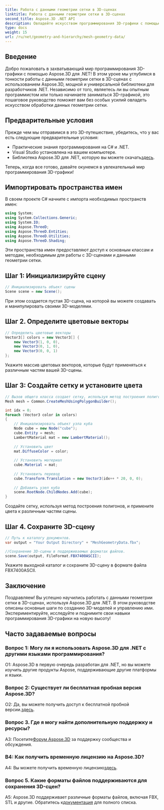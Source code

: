 ```yaml
---
title: Работа с данными геометрии сетки в 3D-сценах
linktitle: Работа с данными геометрии сетки в 3D-сценах
second_title: Aspose.3D .NET API
description: Овладейте искусством программирования 3D-графики с помощью Aspose.3D для .NET. Создавайте, манипулируйте и сохраняйте потрясающие 3D-сцены без особых усилий.
type: docs
weight: 15
url: /ru/net/geometry-and-hierarchy/mesh-geometry-data/
---
```

## Введение

Добро пожаловать в захватывающий мир программирования 3D-графики с помощью Aspose.3D для .NET! В этом уроке мы углубимся в тонкости работы с данными геометрии сетки в 3D-сценах с использованием Aspose.3D, мощной и универсальной библиотеки для разработчиков .NET. Независимо от того, являетесь ли вы опытным программистом или только начинаете заниматься 3D-графикой, это пошаговое руководство поможет вам без особых усилий овладеть искусством обработки данных геометрии сетки.

## Предварительные условия

Прежде чем мы отправимся в это 3D-путешествие, убедитесь, что у вас есть следующие предварительные условия:

- Практические знания программирования на C# и .NET.
- Visual Studio установлена на вашем компьютере.
-  Библиотека Aspose.3D для .NET, которую вы можете скачать[здесь](https://releases.aspose.com/3d/net/).

Теперь, когда все готово, давайте окунемся в увлекательный мир программирования 3D-графики!

## Импортировать пространства имен

В своем проекте C# начните с импорта необходимых пространств имен:

```csharp
using System;
using System.Collections.Generic;
using System.IO;
using Aspose.ThreeD;
using Aspose.ThreeD.Entities;
using Aspose.ThreeD.Utilities;
using Aspose.ThreeD.Shading;
```

Эти пространства имен предоставляют доступ к основным классам и методам, необходимым для работы с 3D-сценами и данными геометрии сетки.

## Шаг 1: Инициализируйте сцену

```csharp
// Инициализировать объект сцены
Scene scene = new Scene();
```

При этом создается пустая 3D-сцена, на которой вы можете создавать и манипулировать своими 3D-моделями.

## Шаг 2. Определите цветовые векторы

```csharp
// Определить цветовые векторы
Vector3[] colors = new Vector3[] {
    new Vector3(1, 0, 0),
    new Vector3(0, 1, 0),
    new Vector3(0, 0, 1)
};
```

Укажите массив цветовых векторов, которые будут применяться к различным частям вашей 3D-сцены.

## Шаг 3: Создайте сетку и установите цвета

```csharp
// Вызов общего класса создает сетку, используя метод построения полигонов, чтобы установить экземпляр сетки.
Mesh mesh = Common.CreateMeshUsingPolygonBuilder();

int idx = 0;
foreach (Vector3 color in colors)
{
    // Инициализировать объект узла куба
    Node cube = new Node("cube");
    cube.Entity = mesh;
    LambertMaterial mat = new LambertMaterial();
    
    // Установить цвет
    mat.DiffuseColor = color;
    
    // Установить материал
    cube.Material = mat;
    
    // Установить перевод
    cube.Transform.Translation = new Vector3(idx++ * 20, 0, 0);
    
    // Добавить узел куба
    scene.RootNode.ChildNodes.Add(cube);
}
```

Создайте сетку, используя метод построения полигонов, и примените цвета к различным частям сцены.

## Шаг 4. Сохраните 3D-сцену

```csharp
// Путь к каталогу документов.
var output = "Your Output Directory" + "MeshGeometryData.fbx";

//Сохранение 3D-сцены в поддерживаемых форматах файлов.
scene.Save(output, FileFormat.FBX7400ASCII);
```

Укажите выходной каталог и сохраните 3D-сцену в формате файла FBX7400ASCII.

## Заключение

Поздравляем! Вы успешно научились работать с данными геометрии сетки в 3D-сценах, используя Aspose.3D для .NET. В этом руководстве описаны основные шаги по созданию 3D-моделей и управлению ими. Экспериментируйте, исследуйте и поднимите свои навыки программирования 3D-графики на новую высоту!

## Часто задаваемые вопросы

### Вопрос 1: Могу ли я использовать Aspose.3D для .NET с другими языками программирования?

О1: Aspose.3D в первую очередь разработан для .NET, но вы можете изучить другие продукты Aspose, поддерживающие другие платформы и языки.

### Вопрос 2: Существует ли бесплатная пробная версия Aspose.3D?

 О2: Да, вы можете получить доступ к бесплатной пробной версии.[здесь](https://releases.aspose.com/).

### Вопрос 3. Где я могу найти дополнительную поддержку и ресурсы?

 A3: Посетите[Форум Aspose.3D](https://forum.aspose.com/c/3d/18) за поддержку сообщества и обсуждения.

### В4: Как получить временную лицензию на Aspose.3D?

 A4: Вы можете получить временную лицензию[здесь](https://purchase.aspose.com/temporary-license/).

### Вопрос 5. Какие форматы файлов поддерживаются для сохранения 3D-сцен?

 A5: Aspose.3D поддерживает различные форматы файлов, включая FBX, STL и другие. Обратитесь к[документация](https://reference.aspose.com/3d/net/) для полного списка.